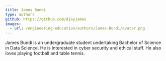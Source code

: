 ```yaml
---
title: James Bundi
type: authors
github: https://github.com/djayjames
images:
  - url: /engineering-education/authors/James-Bundi/avatar.png 
---
```

James Bundi is an undergraduate student undertaking Bachelor of Science in Data Science. He is interested in cyber security and ethical stuff. He also loves playing football and table tennis.
